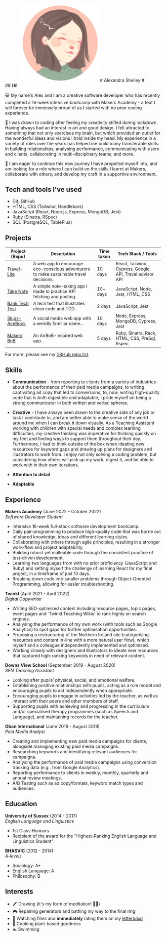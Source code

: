 <div align="center">

<img src="alexicon.png" alt="me" width="250"/>
# Alexandra Shelley  #
</div>
## <a name="about_me">Hi!</a>

💻 My name's Alex and I am a creative software developer who has recently completed a 16-week intensive bootcamp with Makers Academy - a feat I will forever be immensely proud of as I started with no prior coding experience.

💭 I was drawn to coding after feeling my creativity stifled during lockdown. Having always had an interest in art and good design, I felt attracted to something that not only exercises my brain, but which provided an outlet for the wonderful ideas and visions I hold inside my head. My experience in a variety of roles over the years has helped me build many transferable skills: in building relationships, analysing performance, communicating with users and clients, collaborating in multi-disciplinary teams, and more.

🌱 I am eager to continue this new journey I have propelled myself into, and am looking for a role where I can build on the skills I learnt at Makers, collaborate with others, and develop my craft in a supportive environment.

## <a name="tech-stack">Tech and tools I've used</a> 
- Git, GitHub
- HTML, CSS (Tailwind, Handlebars)
- JavaScript (React, Node.js, Express, MongoDB, Jest)
- Ruby (Sinatra, RSpec)
- SQL (PostgreSQL, TablePlus)

## <a name="projects">Projects</a>

| Project (Repo)                | Description                  | Time taken                     | Tech Stack / Tools             |
| ----------------------------- | ---------------------------- | ------------------------------ | ------------------------------ |
| [Travel-Lite](https://github.com/Curtis-Turk/Travel-lite) | A web app to encourage eco-conscious adventurers to make sustainable travel decisions. | 10 days | React, Tailwind, Cypress, Google API, Travel advisor API |
| [Take Note](https://github.com/alexandrashelley/take-note) | A simple note-taking app I made to practice API fetching and posting. | 10+ days | JavaScript, Node, Jest, HTML, CSS | 
| [Bank Tech Test](https://github.com/alexandrashelley/bank-tech-test) | A tech test that illustrates clean code and TDD. | 2 days | JavaScript, Jest | 
| [Slugs-AceBook](https://github.com/naomischlosser/acebook-node-slugs)| A social media web app with a weirdly familiar name... | 10 days | Node, Express, MongoDB, Cypress, Jest |
| [Makers BnB](https://github.com/Curtis-Turk/makersbnb-ruby-seed) | An AirBnB-inspired web app. | 5 days | Ruby, Sinatra, Rack, HTML, CSS, PreSql, Rspec |  

For more, please see my [GitHub repo list](https://github.com/alexandrashelley?tab=repositories).

## <a name="skills">Skills</a>
- **Communication** - from reporting to clients from a variety of industries about the performance of their paid media campaigns, to writing captivating ad copy that led to conversions, to, now, writing high-quality code that is both digestible and adaptable, I pride myself on being a strong communicator in both written and verbal spheres.

- **Creative** - I have always been drawn to the creative side of any job or task I contribute to, and am better able to make sense of the world around me when I can break it down visually. As a Teaching Assistant working with children with special needs and complex learning difficulties, my creative thinking was imperative for thinking quickly on my feet and finding ways to support them throughout their day. Furthermore, I had to think outside of the box when ideating new resources for keyword gaps and drawing up plans for designers and illustrators to work from. I enjoy not only solving a coding problem, but considering how others will pick up my work, digest it, and be able to work with in their own iterations.

- **Attention to detail**

- **Adaptable**

## <a name="experience">Experience</a>

**Makers Academy** (June 2022 - October 2022)  
*Software Developer Student*
- Intensive 16-week full-stack software development bootcamp.
- Daily pair-programming to produce high-quality code that was borne out of shared knowledge, ideas and different learning styles.
- Collaborating with others through agile principles, resulting in a stronger work-flow and project adaptability.
- Building robust yet malleable code through the consistent practice of test-driven development.
- Learning two languages from with no prior proficiency (JavaScript and Ruby) and setting myself the challenge of learning React for my final project, in a timeframe of just 10 days.
- Breaking down code into smaller problems through Object-Oriented Programming, allowing for easier troubleshooting.

**Twinkl** (April 2021 - April 2022)     
*Digital Copywriter*  
- Writing SEO-optimised content including resource pages, topic pages, event pages and 'Twinkl Teaching Wikis' to rank highly on search engines.
- Analysing the performance of my own work (with tools such as Google Analytics) to spot gaps for further optimisation opportunities.
- Proposing a restructuring of the Northern Ireland site (categorising resources and content in-line with a more natural user flow), which myself and a colleague independently implemented and optimised.
- Working closely with designers and illustrators to ideate new resources that captured high-ranking keywords in need of relevant content.

**Downs View School** (September 2019 - August 2020)     
*SEN Teaching Assistant*
- Looking after pupils’ physical, social, and emotional welfare.
- Establishing positive relationships with pupils, acting as a role model and encouraging pupils to act independently when appropriate.
- Encouraging pupils to engage in activities led by the teacher, as well as interact with their peers and other members of staff.
- Supporting pupils with achieving and progressing in the curriculum and/or specialised therapy programmes (such as Speech and Language), and maintaining records for the teacher.

**Oban International** (June 2018 - August 2019)  
*Paid Media Analyst*
- Creating and implementing new paid media campaigns for clients, alongside managing existing paid media campaigns.
- Researching keywords and identifying relevant audiences for campaigns.
- Analysing the performance of paid media campaigns using conversion tracking data (e.g., from Google Analytics).
- Reporting performance to clients in weekly, monthly, quarterly and annual review meetings.
- A/B Testing such as ad copy/formats, keyword match types and audiences.

## <a name="education">Education</a>

**University of Sussex** (2014 - 2017)  
*English Language and Linguistics*
- 1st Class Honours
- Recipient of the award for the "Highest-Ranking English Language and Linguistics Student"

**BHASVIC** (2012 - 2014)  
*A-levels*
- Sociology: A*
- English Language: A
- Philosophy: B
## <a name="interests">Interests</a>

- 🖍️ Drawing (it's my form of meditation! 🧘‍♀️)
- 🎮 Repairing generators and battling my way to the final ring
- 🎥 Watching films and **immediately** rating them on my [letterboxd](https://letterboxd.com/beyonce/)
- 🌱 Cooking plant-based goodness 
- 🏊 Swimming